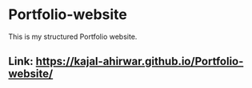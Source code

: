 # Portfolio-website
This is my structured Portfolio website.
## Link: https://kajal-ahirwar.github.io/Portfolio-website/
